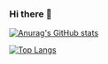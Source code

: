 ### Hi there 👋

<!--
**ArcaneDegree/ArcaneDegree** is a ✨ _special_ ✨ repository because its `README.md` (this file) appears on your GitHub profile.

Here are some ideas to get you started:

- 🔭 I’m currently working on ...
- 🌱 I’m currently learning ...
- 👯 I’m looking to collaborate on ...
- 🤔 I’m looking for help with ...
- 💬 Ask me about ...
- 📫 How to reach me: ...
- 😄 Pronouns: ...
- ⚡ Fun fact: ...
-->

[![Anurag's GitHub stats](https://github-readme-stats.vercel.app/api?username=ArcaneDegree)](https://github.com/anuraghazra/github-readme-stats)

[![Top Langs](https://github-readme-stats.vercel.app/api/top-langs/?username=ArcaneDegree&langs_count=10)](https://github.com/anuraghazra/github-readme-stats)
